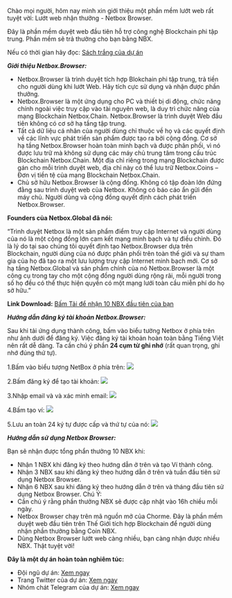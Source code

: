 Chào mọi người, hôm nay mình xin giới thiệu một phần mềm lướt web rất tuyệt vời: Lướt web nhận thưởng - Netbox Browser.

Đây là phần mềm duyệt web đầu tiên hỗ trợ công nghệ Blockchain phi tập trung.
Phần mềm sẽ trả thưởng cho bạn bằng NBX.

Nếu có thời gian hãy đọc: [Sách trắng của dự án](https://netbox.global/files/whitepaper.pdf?6f7148c5)

***Giới thiệu Netbox.Browser:***
+ Netbox.Browser là trình duyệt tích hợp Blokchain phi tập trung, trả tiền cho người dùng khi lướt Web. Hãy tích cực sử dụng và nhận được phần thưởng.
+ Netbox.Browser là một ứng dụng cho PC và thiết bị di động, chức năng chính ngoài việc truy cập vào tài nguyên web, là duy trì chức năng của mạng Blockchain Netbox.Chain. Netbox.Browser là trình duyệt Web đầu tiên không có cơ sở hạ tầng tập trung.
+ Tất cả dữ liệu cá nhân của người dùng chỉ thuộc về họ và các quyết định về các lĩnh vực phát triển sản phẩm được tạo ra bởi cộng đồng. Cơ sở hạ tầng Netbox.Browser hoàn toàn minh bạch và được phân phối, vì nó được lưu trữ mà không sử dụng các máy chủ trung tâm trong cấu trúc Blockchain Netbox.Chain. Một địa chỉ riêng trong mạng Blockchain được gán cho mỗi trình duyệt web, địa chỉ này có thể lưu trữ Netbox.Coins – Đơn vị tiền tệ của mạng Blockchain Netbox.Chain.
+ Chủ sở hữu Netbox.Browser là cộng đồng. Không có tập đoàn lớn đứng đằng sau trình duyệt web của Netbox. Không có báo cáo ẩn gửi đến máy chủ. Người dùng và cộng đồng quyết định cách phát triển Netbox.Browser.

**Founders của Netbox.Global đã nói:**

“Trình duyệt Netbox là một sản phẩm điểm truy cập Internet và người dùng của nó là một cộng đồng lớn cam kết mạng minh bạch và tự điều chỉnh. Đó là lý do tại sao chúng tôi quyết định tạo Netbox.Browser dựa trên Blockchain, người dùng của nó được phân phối trên toàn thế giới và sự tham gia của họ đã tạo ra một lưu lượng truy cập Internet minh bạch mới. Cơ sở hạ tầng Netbox.Global và sản phẩm chính của nó Netbox.Browser là một công cụ trong tay cho một cộng đồng người dùng rộng rãi, mỗi người trong số họ đều có thể thực hiện quyền có một mạng lưới toàn cầu miễn phí do họ sở hữu.”

**Link Download:** [Bấm Tải để nhận 10 NBX đầu tiên của bạn](https://netbox.global/r/tinhtevn)

***Hướng dẫn đăng ký tài khoản Netbox.Browser:***

Sau khi tải ứng dụng thành công, bấm vào biểu tưởng Netbox ở phía trên như ảnh dưới để đăng ký. Việc đăng ký tài khoản hoàn toàn bằng Tiếng Việt nên rất dễ dàng. Ta cần chú ý phần **24 cụm từ ghi nhớ** (rất quan trọng, ghi nhớ đúng thứ tự).

1.Bấm vào biểu tượng NetBox ở phía trên:
![](https://images.viblo.asia/053a76bb-7802-44df-b332-06be6091adbd.jpeg)

2.Bấm đăng ký để tạo tài khoản:
![](https://images.viblo.asia/b02143c5-175e-412a-abbb-483f4980afb9.jpeg)

3.Nhập email và và xác minh email:
![](https://images.viblo.asia/c3d259df-cca6-4c2b-acb5-5f568008a75e.jpeg)

4.Bấm tạo ví:
![](https://images.viblo.asia/b251811a-cdaa-488c-9dd2-229e4bf4a24c.jpeg)

5.Lưu an toàn 24 ký tự được cấp và thứ tự của nó:
![](https://images.viblo.asia/9b39e1b0-1553-45ac-9a64-78313762d051.jpeg)

***Hướng dẫn sử dụng Netbox Browser:***

Bạn sẽ nhận được tổng phẩn thưởng 10 NBX khi:
- Nhận 1 NBX khi đăng ký theo hướng dẫn ở trên và tạo Ví thành công.
- Nhận 3 NBX sau khi đăng ký theo hướng dẫn ở trên và tuần đầu tiên sử dụng Netbox Browser.
- Nhận 6 NBX sau khi đăng ký theo hướng dẫn ở trên và tháng đầu tiên sử dụng Netbox Browser.
Chú Ý:
- Cần chú ý rằng phần thưởng NBX sẽ được cập nhật vào 16h chiều mỗi ngày.
- Netbox Browser chạy trên mã nguồn mở của Chorme. Đây là phần mềm duyệt web đầu tiên trên Thế Giới tích hợp Blockchain để người dùng nhận phần thưởng bằng Coin NBX. 
- Dùng Netbox Browser lướt web càng nhiều, bạn càng nhận được nhiều NBX. Thật tuyệt vời!

**Đây là một dự án hoàn toàn nghiêm túc:**

- Đội ngũ dự án: [Xem ngay](https://netbox.global/company)
- Trang Twitter của dự án: [Xem ngay](https://netbox.global/company)
- Nhóm chát Telegram của dự án: [Xem ngay](ttps://t.me/netboxglobal)